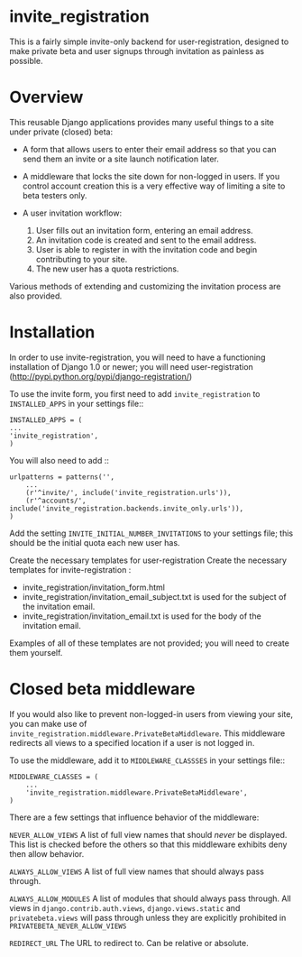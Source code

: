 invite_registration
===================

This is a fairly simple invite-only backend for user-registration, designed to make private beta and user signups through invitation as painless as possible.

Overview
========

This reusable Django applications provides many useful things to a site under private (closed) beta:

* A form that allows users to enter their email address so that you can send
  them an invite or a site launch notification later.
* A middleware that locks the site down for non-logged in users.  If you
  control account creation this is a very effective way of limiting a site
  to beta testers only.
* A user invitation workflow:

    1. User fills out an invitation form, entering an email address.    
    2. An invitation code is created and sent to the email address.
    3. User is able to register in with the invitation code and begin contributing to your site.
    4. The new user has a quota restrictions.
    
Various methods of extending and customizing the invitation process are also provided.

Installation
============

In order to use invite-registration, you will need to have a functioning installation of Django 1.0 or newer; 
you will need user-registration (http://pypi.python.org/pypi/django-registration/)

To use the invite form, you first need to add ``invite_registration`` to
``INSTALLED_APPS`` in your settings file::

    INSTALLED_APPS = (
    ...
    'invite_registration',
    )

You will also need to add ::

    urlpatterns = patterns('',
        ...
        (r'^invite/', include('invite_registration.urls')),
        (r'^accounts/', include('invite_registration.backends.invite_only.urls')),
    )

Add the setting ``INVITE_INITIAL_NUMBER_INVITATIONS`` to your settings file; 
this should be the initial quota each new user has.

Create the necessary templates for user-registration
Create the necessary templates for invite-registration : 
  - invite_registration/invitation_form.html
  - invite_registration/invitation_email_subject.txt is used for the subject of the invitation email.
  - invite_registration/invitation_email.txt is used for the body of the invitation email.

Examples of all of these templates are not provided; you will need to create them yourself.

Closed beta middleware
======================

If you would also like to prevent non-logged-in users from viewing your site,
you can make use of ``invite_registration.middleware.PrivateBetaMiddleware``.  This
middleware redirects all views to a specified location if a user is not logged in.

To use the middleware, add it to ``MIDDLEWARE_CLASSSES`` in your settings file::

    MIDDLEWARE_CLASSES = (
        ...
        'invite_registration.middleware.PrivateBetaMiddleware',
    )

There are a few settings that influence behavior of the middleware:

``NEVER_ALLOW_VIEWS``
    A list of full view names that should *never* be displayed.  This
    list is checked before the others so that this middleware exhibits
    deny then allow behavior.

``ALWAYS_ALLOW_VIEWS``
    A list of full view names that should always pass through.

``ALWAYS_ALLOW_MODULES``
    A list of modules that should always pass through.  All
    views in ``django.contrib.auth.views``, ``django.views.static``
    and ``privatebeta.views`` will pass through unless they are
    explicitly prohibited in ``PRIVATEBETA_NEVER_ALLOW_VIEWS``

``REDIRECT_URL``
    The URL to redirect to.  Can be relative or absolute.
